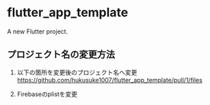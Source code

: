 # flutter_app_template

A new Flutter project.

## プロジェクト名の変更方法

1. 以下の箇所を変更後のプロジェクト名へ変更
https://github.com/hukusuke1007/flutter_app_template/pull/1/files

2. Firebaseのplistを変更

